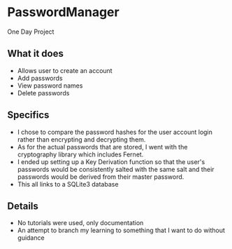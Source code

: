 # PasswordManager
One Day Project

## What it does
- Allows user to create an account
- Add passwords
- View password names
- Delete passwords

## Specifics
- I chose to compare the password hashes for the user account login rather than encrypting and decrypting them.
- As for the actual passwords that are stored, I went with the cryptography library which includes Fernet.
- I ended up setting up a Key Derivation function so that the user's passwords would be consistently salted with the same salt and their passwords would be derived from their master password.
- This all links to a SQLite3 database

## Details
- No tutorials were used, only documentation
- An attempt to branch my learning to something that I want to do without guidance

